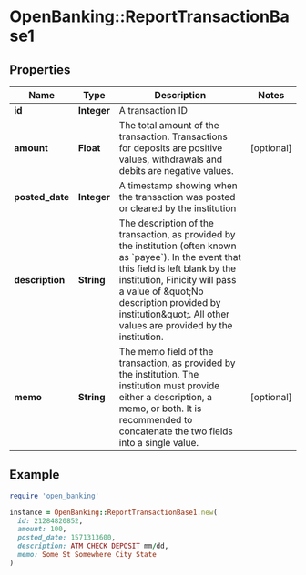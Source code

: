 # OpenBanking::ReportTransactionBase1

## Properties

| Name | Type | Description | Notes |
| ---- | ---- | ----------- | ----- |
| **id** | **Integer** | A transaction ID |  |
| **amount** | **Float** | The total amount of the transaction. Transactions for deposits are positive values, withdrawals and debits are negative values. | [optional] |
| **posted_date** | **Integer** | A timestamp showing when the transaction was posted or cleared by the institution |  |
| **description** | **String** | The description of the transaction, as provided by the institution (often known as &#x60;payee&#x60;). In the event that this field is left blank by the institution, Finicity will pass a value of \&quot;No description provided by institution\&quot;. All other values are provided by the institution. |  |
| **memo** | **String** | The memo field of the transaction, as provided by the institution. The institution must provide either a description, a memo, or both. It is recommended to concatenate the two fields into a single value. | [optional] |

## Example

```ruby
require 'open_banking'

instance = OpenBanking::ReportTransactionBase1.new(
  id: 21284820852,
  amount: 100,
  posted_date: 1571313600,
  description: ATM CHECK DEPOSIT mm/dd,
  memo: Some St Somewhere City State
)
```

